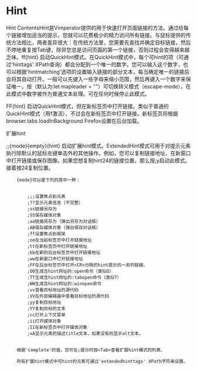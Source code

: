 # Hint

Hint
ContentsHint是Vimperator提供的用于快速打开页面链接的方法。通过给每个链接增加适当的提示，您就可以花费极少的精力访问所有链接。与鼠标提供的传统方法相比，两者差异很大：在传统方法里，您需要先查找并确定目标链接，然后不停地重复按Tab键，除非您总是访问页面的第一个链接，否则过程会变得越来越乏味。ff{hint}
        启动QuickHint模式。在QuickHint模式中，每个可hint的项（可通过'hinttags' XPath查询）都会分配到一个唯一的数字。您可以输入这个数字，也可以根据'hintmatching'选项的设置输入链接的部分文本，每当确定唯一的链接后会将其自动打开。一般可以先键入一些字母来缩小范围，然后再键入一个数字来保证唯一。按<Leader>（默认为:let mapleader = "\"）可切换转义模式（escape-mode），在此模式中数字被作为普通文本处理。<Esc>可在任何时候停止此模式。
    


FF{hint}
        启动QuickHint模式，但在新标签页中打开链接。类似于普通的QuickHint模式（用f激活），不过会在新标签页中打开链接。新标签页将根据browser.tabs.loadInBackground Firefox设置在后台加载。
    


扩展hint

;;{mode}{empty}{hint}
        启动扩展hint模式。ExtendedHint模式可用于对提示元素执行除默认的鼠标左键单击外的其他操作。例如，您可以复制链接地址、在新窗口中打开链接或保存图像。如果您想复制hint24的链接位置，那么按;y启动此模式。接着按24复制位置。

        {mode}可以是下列的其中一种：

        
            ;;;设置焦点到元素
            ;??显示元素信息（不完整）
            ;ss链接另存为
            ;SS保存媒体对象
            ;aa链接另存为（弹出另存为对话框）
            ;AB保存媒体对象（弹出保存对话框）
            ;ff设置焦点到框架
            ;oo在当前标签页中打开链接地址
            ;tt在新标签页中打开链接地址
            ;bb在新的后台标签页中打开链接地址
            ;ww在新窗口中打开链接地址
            ;FF在后台标签页中打开<CR>分隔的hint提示的一系列链接。
            ;OO生成含hint网址的:open命令（类似O）
            ;TT生成含hint网址的:tabopen命令（类似T）
            ;WW生成含hint网址的:winopen命令
            ;vv查看目标地址的源代码
            ;VV在外部编辑器中查看目标地址的源代码
            ;yy复制目标地址
            ;YY复制目标的文本
            ;cc打开上下文菜单
            ;ii打开媒体对象
            ;II在新标签页中打开媒体对象
            ;xA显示元素的描述title文本，如果没有则显示alt文本。
        

        根据'complete'的值，您可在;提示时按<Tab>查看扩展hint模式的列表、

        所有扩展hint模式中可hint的元素可通过'extendedhinttags' XPath字符串设置。

